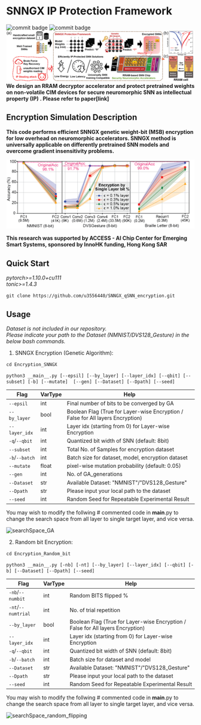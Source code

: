 # SNNGX IP Protection Framework

![commit badge](https://img.shields.io/badge/private-orange)
![commit badge](https://img.shields.io/badge/Spiking-Neural%20Network-red)
![SNNGX_illustration](./_img_src/SNNGX_cover.png)
**We design an RRAM decryptor accelerator and protect pretrained weights on non-volatile CIM devices for secure neuromorphic SNN as intellectual property (IP) . Please refer to paper[link]**

## Encryption Simulation Description
**This code performs efficient SNNGX genetic weight-bit (MSB) encryption for low overhead on neuromorphic accelerators. SNNGX method is universally applicable on differently pretrained SNN models and overcome gradient insensitivity problems.** 


![Protection_Performance](./_img_src/SNNGX_result.png)

**This research was supported by ACCESS - AI Chip Center for Emerging Smart Systems, sponsored by InnoHK funding, Hong Kong SAR**

## Quick Start

*pytorch>=1.10.0+cu111*    
*tonic>=1.4.3*

```
git clone https://github.com/u3556440/SNNGX_qSNN_encryption.git
```


## Usage

*Dataset is not included in our repository. \
Please indicate your path to the Dataset (NMNIST/DVS128_Gesture) in the below bash commands.*


1. SNNGX Encryption (Genetic Algorithm):

```
cd Encryption_SNNGX
```
```
python3 __main__.py [--epsil] [--by_layer] [--layer_idx] [--qbit] [--subset] [-b] [--mutate]  [--gen] [--Dataset] [--Dpath] [--seed]
```

Flag | VarType | Help
--- | --- | --- 
`--epsil` | int | Final number of bits to be converged by GA
`--by_layer` | bool | Boolean Flag (True for Layer-wise Encryption / False for All layers Encryption)
`--layer_idx` | int | Layer idx (starting from 0) for Layer-wise Encryption 
`-q`/`--qbit` | int | Quantized bit width of SNN (default: 8bit)
`--subset` | int | Total No. of Samples for encryption dataset
`-b`/`--batch` | int | Batch size for dataset, model, encryption dataset
`--mutate` | float | pixel-wise mutation probability (default: 0.05) 
`--gen` | int | No. of GA_generations
`--Dataset` | str | Available Dataset: "NMNIST"/"DVS128_Gesture"
`--Dpath` | str | Please input your local path to the dataset
`--seed` | int | Random Seed for Repeatable Experimental Result

You may wish to modify the follwing # commented code in __main__.py to change the search space 
from all layer to single target layer, and vice versa.

![searchSpace_GA](https://github.com/u3556440/SNN_security/assets/56315946/75ded59a-1b0e-4cc4-b63f-4ccce4139782)

2. Random bit Encryption:

```
cd Encryption_Random_bit
```
```
python3 __main__.py [-nb] [-nt] [--by_layer] [--layer_idx] [--qbit] [-b] [--Dataset] [--Dpath] [--seed]
```

Flag | VarType | Help
--- | --- | --- 
`-nb`/`--numbit` | int | Random BITS flipped %
`-nt`/`--numtrial` | int | No. of trial repetition 
`--by_layer` | bool | Boolean Flag (True for Layer-wise Encryption / False for All layers Encryption)
`--layer_idx` | int | Layer idx (starting from 0) for Layer-wise Encryption 
`-q`/`--qbit` | int | Quantized bit width of SNN (default: 8bit)
`-b`/`--batch` | int | Batch size for dataset and model
`--Dataset` | str | Available Dataset: "NMNIST"/"DVS128_Gesture"
`--Dpath` | str | Please input your local path to the dataset
`--seed` | int | Random Seed for Repeatable Experimental Result

You may wish to modify the follwing # commented code in __main__.py to change the search space 
from all layer to single target layer, and vice versa.

![searchSpace_random_flipping](https://github.com/u3556440/SNN_security/assets/56315946/bead64b1-8743-4b46-930f-82a63cfdfbd3)
